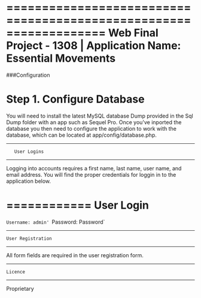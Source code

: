 ==================================================================
  Web Final Project - 1308 | Application Name: Essential Movements
==================================================================




###Configuration

Step 1. Configure Database
============================

You will need to install the latest MySQL database Dump provided in the 
Sql Dump folder with an app such as Sequel Pro. Once you've inported the 
database you then need to configure the application to work with the 
database, which can be located at app/config/database.php.

---------------------
       User Logins
---------------------

Logging into accounts requires a first name, last name, user name, and email address. 
You will find the proper credentials for loggin in to the 
application below. 

============
 User Login
============
`Username: admin'
`Password: Password`

-------------------------
	User Registration 
-------------------------

All form fields are required in the user registration form.  

----------------------
	Licence
----------------------

Proprietary 
